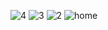 ![4](https://github.com/user-attachments/assets/b7e99daa-8f96-4d40-bc21-71c9fe48374b)
![3](https://github.com/user-attachments/assets/2122f123-be21-4964-893f-e6298a3f4bd5)
![2](https://github.com/user-attachments/assets/57cbc9df-8d26-4130-a62b-ca4a966bd99e)
![home](https://github.com/user-attachments/assets/e373222d-39f6-4227-80ca-e06756f01d2d)
